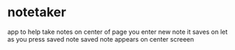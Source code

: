 # notetaker
app to help take notes
on center of page you enter new note 
it saves on let 
as you press saved note 
saved note appears on center screeen

